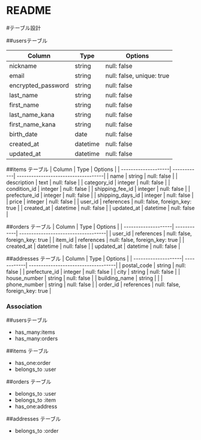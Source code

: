 # README



#テーブル設計

##usersテーブル

| Column              | Type        | Options                             |
| --------------------| ------------| ------------------------------------|
| nickname            | string      | null: false                         |
| email               | string      | null: false, unique:  true          |
| encrypted_password  | string      | null: false                         |
| last_name           | string      | null: false                         |
| first_name          | string      | null: false                         |
| last_name_kana      | string      | null: false                         |
| first_name_kana     | string      | null: false                         |
| birth_date          | date        | null: false                         |
| created_at          | datetime    | null: false                         |
| updated_at          | datetime    | null: false                         |


##items テーブル
| Column              | Type        | Options                             |
| --------------------| ------------| ------------------------------------|
| name                | string      | null: false                         |
| description         | text        | null: false                         |
| category_id         | integer     | null: false                         |
| condition_id        | integer     | null: false                         |
| shipping_fee_id     | integer     | null: false                         |
| prefecture_id       | integer     | null: false                         |
| shipping_days_id    | integer     | null: false                         |
| price               | integer     | null: false                         |
| user_id             | references  | null: false,  foreign_key:  true    |
| created_at          | datetime    | null: false                         |
| updated_at          | datetime    | null: false                         |


##orders テーブル
| Column              | Type        | Options                             |
| --------------------| ------------| ------------------------------------|
| user_id             | references  | null: false,  foreign_key:  true    |
| item_id             | references  | null: false,  foreign_key:  true    |
| created_at          | datetime    | null: false                         |
| updated_at          | datetime    | null: false                         |

##addresses テーブル
| Column              | Type        | Options                             |
| --------------------| ------------| ------------------------------------|
| postal_code         | string      | null: false                         |
| prefecture_id       | integer     | null: false                         |
| city                | string      | null: false                         |
| house_number        | string      | null: false                         |
| building_name       | string      |                                     |
| phone_number        | string      | null: false                         |
| order_id            | references  | null: false,  foreign_key:  true    |


### Association
##usersテーブル
- has_many:items
- has_many:orders

##items テーブル
- has_one:order
- belongs_to :user

##orders テーブル
- belongs_to :user
- belongs_to :item
- has_one:address

##addresses テーブル
- belongs_to :order
